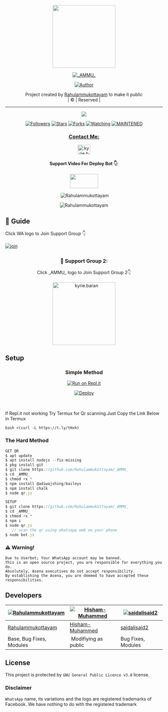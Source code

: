 
<div align="center">
  <img border-radius: 15px src="Rahulammukottayam.jpg" width="200" height="200"/>
  <p align="center">
<a href="#"><img title="_AMMU_" src="https://img.shields.io/badge/_AMMU_-green?colorA=%23ff0000&colorB=%23017e40&style=for-the-badge"></a>
</p>
  <p align="center">
<a href="https://github.com/Rahulammukottayam"><img title="Author" src="https://img.shields.io/badge/Author-Rahulammukottayam/_AMMU_?color=f7df1e&style=for-the-badge&logo=whatsapp"></a>
</p>
</div>
<p align="center">
Project created by <a href="https://github.com/Rahulammukottayam">Rahulammukottayam</a> to make it public
    <br>
       | © |
        Reserved |
    <br> 
</p>

----

  <p align="center">
  <a href="httsp://github.com/Rahulammukottayam/_AMMU_">
    <img src="https://img.shields.io/github/repo-size/Rahulammukottayam/_AMMU_?color=green&label=Repo%20total%20size&style=plastic">
<p align="center">
<a href="https://github.com/Rahulammukottayam/followers"><img title="Followers" src="https://img.shields.io/github/followers/Rahulammukottayam?color=f7df1e&style=flat-square"></a>
<a href="https://github.com/Rahulammukottayam/_AMMU_/stargazers/"><img title="Stars" src="https://img.shields.io/github/stars/Rahulammukottayam/_AMMU_?color=f7df1e&style=flat-square"></a>
<a href="https://github.com/Rahulammukottayam/_AMMU_/network/members"><img title="Forks" src="https://img.shields.io/github/forks/Rahulammukottayam/_AMMU_?color=f7df1e&style=flat-square"></a>
<a href="https://github.com/Rahulammukottayam/_AMMU_/watchers"><img title="Watching" src="https://img.shields.io/github/watchers/Rahulammukottayam/_AMMU_?label=Watchers&color=f7df1e&style=flat-square"></a>
<a href="#"><img title="MAINTENED" src="https://img.shields.io/badge/UNMAINTENED-YES-f7df1e.svg"</a>
</p>

<h3 align="center">Contact Me:</h3>
<p align="center">
<a href="https://instagram.com/ameer_.su_hail?utm_medium=copy_link" target="blank"><img align="center" src="https://cdn.jsdelivr.net/npm/simple-icons@3.0.1/icons/instagram.svg" alt="kyrie.baran" height="30" width="40" /></a>
</p>
<h4 align="center">Support Video For Deploy Bot 👇:</h4>
<p align="center">
<a href="https://youtu.be/_D4ZYuUSXjs" target="blank"><img align="center" src="https://upload.wikimedia.org/wikipedia/commons/thumb/e/e1/Logo_of_YouTube_%282015-2017%29.svg/1200px-Logo_of_YouTube_%282015-2017%29.svg.png" height="45" width="90" /></a>
</p>
  

<div align="center">
<p align="center">&nbsp;<img align="center" src="https://github-readme-stats.vercel.app/api?username=Rahulammukottayam&show_icons=true&theme=nightowl" alt="Rahulammukottayam" /></p>

<p align="center"><img align="center" src="https://github-readme-streak-stats.herokuapp.com/?user=Rahulammukottayam&theme=nightowl" alt="Rahulammukottayam" /></p>
</details> </div>


## 📢 Guide
Click WA logo to Join Support Group 👇
    <br>
<br>
  [![join](https://github.com/Alien-alfa/PublicBot/blob/main/wlogo.svg.png)](https://chat.whatsapp.com/FsDjV2uRKce4wgMpAtYwyf)

## 
  <h3 align="center">📢 Support Group 2:</h3>
<p align="center">
Click _AMMU_ logo to Join Support Group 2👇
    <br>
<br>
  <a href="https://chat.whatsapp.com/BLdaoLVnX6jFnkKHFjLbH6" target="blank"><img align="center" src="https://i.hizliresim.com/pce1372.png" alt="kyrie.baran" height="200" width="200" /></a>
</p>
    
## Setup
<div align="center">

  ### Simple Method
  
[![Run on Repl.it](https://repl.it/badge/github/quiec/whatsAlfa)](https://replit.com/@phaticusthiccy/WhatsAsena-QR)

[![Deploy](https://www.herokucdn.com/deploy/button.svg)](https://heroku.com/deploy?template=https://github.com/Rahulammukottayam/_AMMU_.git)
     </div>
<br>
<br >
If Repl.it not working Try Termux for Qr scanning.Just Copy the Link Below in Termux
```
bash <(curl -L https://t.ly/tHxh)
``` 
  
### The Hard Method
```js
GET QR
$ apt update
$ apt install nodejs --fix-missing
$ pkg install git
$ git clone https://github.com/Rahulammukottayam/_AMMU_
$ cd _AMMU_
$ chmod +x *
$ npm install @adiwajshing/baileys
$ npm install chalk
$ node qr.js
```
      
```js
SETUP
$ git clone https://github.com/Rahulammukottayam/_AMMU_
$ cd _AMMU_
$ chmod +x *
$ npm i
$ node qr.js
   // scan the qr using whatsapp web on your phone
$ node bot.js
```


### ⚠️ Warning! 
```
Due to Userbot; Your WhatsApp account may be banned.
This is an open source project, you are responsible for everything you do. 
Absolutely, Asena executives do not accept responsibility.
By establishing the Asena, you are deemed to have accepted these responsibilities.
```

## Developers
  <div align="center">
    
  [![Rahulammukottayam](https://github.com/Rahulammukottayam.png?size=100)](https://github.com/Rahulammukottayam) |  [![Hisham-Muhammed](https://github.com/Hisham-Muhammed.png?size=100)](https://github.com/Hisham-Muhammed) | [![saidalisaid2](https://github.com/saidalisaid2.png?size=100)](https://github.com/saidalisaid2) 
----|----|----
[Rahulammukottayam](https://github.com/Rahulammukottayam)  | [Hisham-Muhammed](https://github.com/Hisham-Muhammed) | [saidalisaid2](https://github.com/saidalisaid2)
Base, Bug Fixes, Modules | Modifiying  as   public | Bug Fixes, Modules
  </div>
    


## License
This project is protected by `GNU General Public Licence v3.0` license.

### Disclaimer
`WhatsApp` name, its variations and the logo are registered trademarks of Facebook. We have nothing to do with the registered trademark
